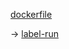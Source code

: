 [dockerfile](https://github.com/cockpit-project/cockpit/blob/main/containers/ws/Dockerfile)

->
[label-run](https://github.com/cockpit-project/cockpit/blob/main/containers/ws/label-run)
